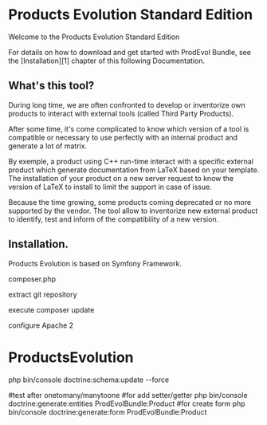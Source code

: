 Products Evolution Standard Edition
====================================

Welcome to the Products Evolution Standard Edition

For details on how to download and get started with ProdEvol Bundle, see the
[Installation][1] chapter of this following Documentation.

What's this tool?
------------------
During long time, we are often confronted to develop or inventorize own products to interact with external tools (called Third Party Products).

After some time, it's come complicated to know which version of a tool is compatible or necessary to use perfectly with an internal product and generate a lot of matrix.

By exemple, a product using C++ run-time interact with a specific external product which generate documentation from LaTeX based on your template.
The installation of your product on a new server request to know the version of LaTeX to install to limit the support in case of issue.

Because the time growing, some products coming deprecated or no more supported by the vendor.
The tool allow to inventorize new external product to identify, test and inform of the compatibility of a new version.
 

Installation.
--------------


Products Evolution is based on Symfony Framework.


composer.php

extract git repository


execute composer update


configure Apache 2


# ProductsEvolution
php bin/console doctrine:schema:update --force



#test after onetomany/manytoone
#for add setter/getter
php bin/console doctrine:generate:entities ProdEvolBundle:Product
#for create form
php bin/console doctrine:generate:form ProdEvolBundle:Product
